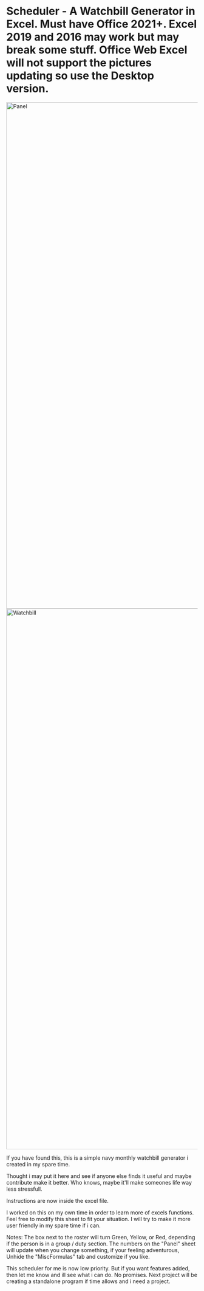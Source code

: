 # Scheduler - A Watchbill Generator in Excel. Must have Office 2021+. Excel 2019 and 2016 may work but may break some stuff. Office Web Excel will not support the pictures updating so use the Desktop version.

<img width="1333" alt="Panel" src="https://raw.githubusercontent.com/burn-sie/Scheduler/main/PanelFront.png">
<img width="1423" alt="Watchbill" src="https://github.com/burn-sie/Scheduler/raw/main/watchbillFront.png">

If you have found this, this is a simple navy monthly watchbill generator i created in my spare time.

Thought i may put it here and see if anyone else finds it useful and maybe contribute make it better. Who knows, maybe it'll make someones life way less stressfull.

Instructions are now inside the excel file.

I worked on this on my own time in order to learn more of excels functions. Feel free to modify this sheet to fit your situation.
I will try to make it more user friendly in my spare time if i can.


Notes: The box next to the roster will turn Green, Yellow, or Red, depending if the person is in a group / duty section.
       The numbers on the "Panel" sheet will update when you change something, if your feeling adventurous, Unhide the "MiscFormulas" tab and customize if you like.


This scheduler for me is now low priority. But if you want features added, then let me know and ill see what i can do. No promises.
Next project will be creating a standalone program if time allows and i need a project.



